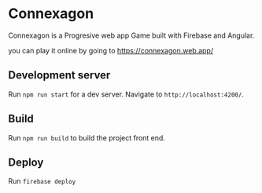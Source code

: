 # Connexagon

Connexagon is a Progresive web app Game built with Firebase and Angular.

you can play it online by going to https://connexagon.web.app/

## Development server

Run `npm run start` for a dev server. Navigate to `http://localhost:4200/`.

## Build

Run `npm run build` to build the project front end.

## Deploy

Run `firebase deploy`
